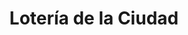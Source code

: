 ---
title: "Lotería de la Ciudad"
url: /ciudad-autonoma-de-buenos-aires/loteria-de-la-ciudad-avenida-corrientes-7/
shop: lotería
---